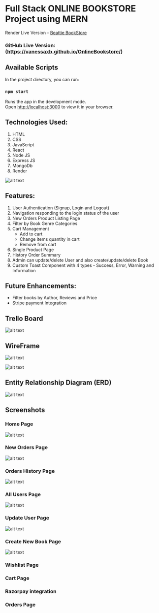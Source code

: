 # Full Stack ONLINE BOOKSTORE Project using MERN

Render Live Version - [Beattie BookStore](https://online-bookstore-qja6.onrender.com)

### GitHub Live Version: (https://vanessaxb.github.io/OnlineBookstore/)

## Available Scripts

In the project directory, you can run:

### `npm start`

Runs the app in the development mode.\
Open [http://localhost:3000](http://localhost:3000) to view it in your browser.


## Technologies Used:
1. HTML               
2. CSS
3. JavaScript
4. React
5. Node JS
6. Express JS
7. MongoDb
8. Render

![alt text](./src/images/Architecture.png "Architecture")


## Features:
1. User Authentication (Signup, Login and Logout)
2. Navigation responding to the login status of the user
3. New Orders Product Listing Page
4. Filter by Book Genre Categories   
5. Cart Management 
   - Add to cart 
   - Change items quantity in cart 
   - Remove from cart   
7. Single Product Page
8. History Order Summary 
9. Admin can update/delete User and also create/update/delete Book
10. Custom Toast Component with 4 types - Success, Error, Warning and Information 

## Future Enhancements: 
- Filter books by Author, Reviews and Price
- Stripe payment Integration 


## Trello Board
![alt text](./src/images/TrelloBoard.png "Trello Board")


## WireFrame
![alt text](./src/images/WireFrame1.png "WireFrame")

![alt text](./src/images/WireFrame2.png "WireFrame")


## Entity Relationship Diagram (ERD)
![alt text](./src/images/EDR.png "EDR")


## Screenshots

### Home Page
![alt text](./src/images/AuthPage.png "SignUP/LogIn Page")

### New Orders Page
![alt text](./src/images/NewOrderPage.png "New Orders Page")

### Orders History Page
![alt text](./src/images/OrderHistoryPage.png "Orders History Page")

### All Users Page
![alt text](./src/images/AllUsersPage.png "All Users Page")

### Update User Page
![alt text](./src/images/UpdateUserForm.png "Update User Page")

### Create New Book Page
![alt text](./src/images/CreateNewBookPage.png "Create New Book Page")


### Wishlist Page


### Cart Page


### Razorpay integration


### Orders Page
